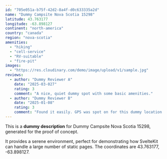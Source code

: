 ```yaml
---
id: "705e051a-b75f-42d2-8a4f-d0c633335a2d"
name: "Dummy Campsite Nova Scotia 15298"
latitude: 43.763177
longitude: -63.898127
continent: "north-america"
country: "canada"
region: "nova-scotia"
amenities:
  - "hiking"
  - "cell-service"
  - "RV-suitable"
  - "fire-pit"
images:
  - "https://res.cloudinary.com/demo/image/upload/v1/sample.jpg"
reviews:
  - author: "Dummy Reviewer A"
    date: "2025-03-027"
    rating: 3
    comment: "A nice, quiet dummy spot with some basic amenities."
  - author: "Dummy Reviewer B"
    date: "2025-01-08"
    rating: 3
    comment: "Found it easily. GPS was spot on for this dummy location."
---
```


This is a **dummy description** for Dummy Campsite Nova Scotia 15298, generated for the proof of concept.

It provides a serene environment, perfect for demonstrating how SvelteKit can handle a large number of static pages. The coordinates are 43.763177, -63.898127.
